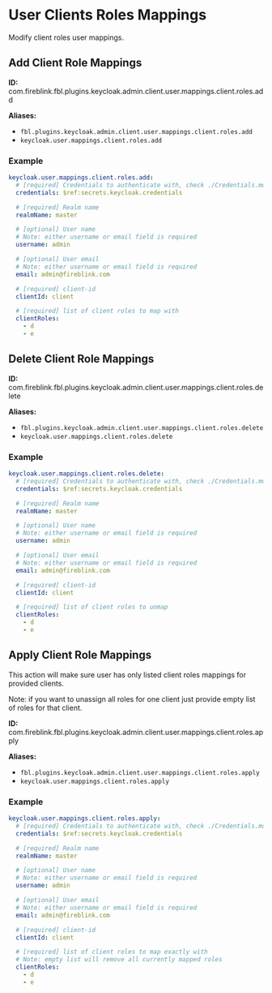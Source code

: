 # User Clients Roles Mappings

Modify client roles user mappings.

## Add Client Role Mappings

**ID:** com.fireblink.fbl.plugins.keycloak.admin.client.user.mappings.client.roles.add

**Aliases:**

- `fbl.plugins.keycloak.admin.client.user.mappings.client.roles.add`
- `keycloak.user.mappings.client.roles.add`

### Example

```yaml
keycloak.user.mappings.client.roles.add:
  # [required] Credentials to authenticate with, check ./Credentials.md for more information
  credentials: $ref:secrets.keycloak.credentials

  # [required] Realm name
  realmName: master

  # [optional] User name
  # Note: either username or email field is required
  username: admin

  # [optional] User email
  # Note: either username or email field is required
  email: admin@fireblink.com

  # [required] client-id
  clientId: client

  # [required] list of client roles to map with
  clientRoles:
    - d
    - e
```

## Delete Client Role Mappings

**ID:** com.fireblink.fbl.plugins.keycloak.admin.client.user.mappings.client.roles.delete

**Aliases:**

- `fbl.plugins.keycloak.admin.client.user.mappings.client.roles.delete`
- `keycloak.user.mappings.client.roles.delete`

### Example

```yaml
keycloak.user.mappings.client.roles.delete:
  # [required] Credentials to authenticate with, check ./Credentials.md for more information
  credentials: $ref:secrets.keycloak.credentials

  # [required] Realm name
  realmName: master

  # [optional] User name
  # Note: either username or email field is required
  username: admin

  # [optional] User email
  # Note: either username or email field is required
  email: admin@fireblink.com

  # [required] client-id
  clientId: client

  # [required] list of client roles to unmap
  clientRoles:
    - d
    - e
```

## Apply Client Role Mappings

This action will make sure user has only listed client roles mappings for provided clients.

Note: if you want to unassign all roles for one client just provide empty list of roles for that client.

**ID:** com.fireblink.fbl.plugins.keycloak.admin.client.user.mappings.client.roles.apply

**Aliases:**

- `fbl.plugins.keycloak.admin.client.user.mappings.client.roles.apply`
- `keycloak.user.mappings.client.roles.apply`

### Example

```yaml
keycloak.user.mappings.client.roles.apply:
  # [required] Credentials to authenticate with, check ./Credentials.md for more information
  credentials: $ref:secrets.keycloak.credentials

  # [required] Realm name
  realmName: master

  # [optional] User name
  # Note: either username or email field is required
  username: admin

  # [optional] User email
  # Note: either username or email field is required
  email: admin@fireblink.com

  # [required] client-id
  clientId: client

  # [required] list of client roles to map exactly with
  # Note: empty list will remove all currently mapped roles
  clientRoles:
    - d
    - e
```

